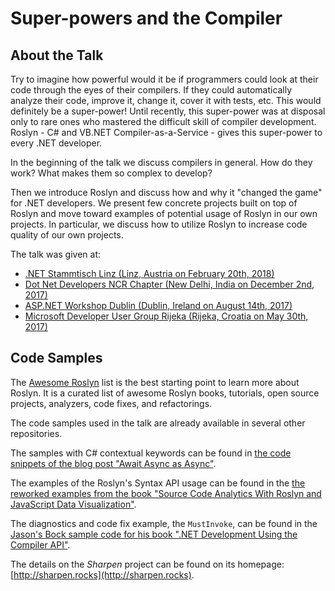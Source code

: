 # Super-powers and the Compiler

## About the Talk
Try to imagine how powerful would it be if programmers could look at their code through the eyes of their compilers. If they could automatically analyze their code, improve it, change it, cover it with tests, etc. This would definitely be a super-power! Until recently, this super-power was at disposal only to rare ones who mastered the difficult skill of compiler development. Roslyn - C# and VB.NET Compiler-as-a-Service - gives this super-power to every .NET developer.

In the beginning of the talk we discuss compilers in general. How do they work? What makes them so complex to develop?

Then we introduce Roslyn and discuss how and why it "changed the game" for .NET developers. We present few concrete projects built on top of Roslyn and move toward examples of potential usage of Roslyn in our own projects. In particular, we discuss how to utilize Roslyn to increase code quality of our own projects.

The talk was given at:
- [.NET Stammtisch Linz (Linz, Austria on February 20th, 2018)](https://www.meetup.com/NET-Stammtisch-Linz/events/247045584/)
- [Dot Net Developers NCR Chapter (New Delhi, India on December 2nd, 2017)](https://www.meetup.com/Dot-Net-Developers-NCR-Chapter/events/245193299/)
- [ASP.NET Workshop Dublin (Dublin, Ireland on August 14th, 2017)](https://www.meetup.com/ASP-NET-Workshop-Dublin/events/242376742/)
- [Microsoft Developer User Group Rijeka (Rijeka, Croatia on May 30th, 2017)](https://www.meetup.com/Microsoft-Developer-User-Group-Rijeka/events/239938651/)

## Code Samples
The [Awesome Roslyn](https://github.com/ironcev/awesome-roslyn) list is the best starting point to learn more about Roslyn. It is a curated list of awesome Roslyn books, tutorials, open source projects, analyzers, code fixes, and refactorings.

The code samples used in the talk are already available in several other repositories.

The samples with C# contextual keywords can be found in [the code snippets of the blog post "Await Async as Async"](https://github.com/ironcev/HumbleXamples/tree/master/AwaitAsyncAsAsync).

The examples of the Roslyn's Syntax API usage can be found in the [the reworked examples from the book "Source Code Analytics With Roslyn and JavaScript Data Visualization"](https://github.com/ironcev/source-code-analytics-with-roslyn-and-javascript-data-visualization).

The diagnostics and code fix example, the `MustInvoke`, can be found in the [Jason's Bock sample code for his book ".NET Development Using the Compiler API"](https://github.com/JasonBock/CompilerAPIBook/tree/master/Chapter%202/MustInvoke).

The details on the *Sharpen* project can be found on its homepage: [http://sharpen.rocks](http://sharpen.rocks).